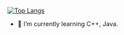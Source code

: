 [![Top Langs](https://github-readme-stats.vercel.app/api/top-langs/?username=akda007&layout=donut&theme=synthwave)](https://github.com/akda007/github-readme-stats)


- 🌱 I’m currently learning C++, Java.

<!---
akda007/akda007 is a ✨ special ✨ repository because its `README.md` (this file) appears on your GitHub profile.
You can click the Preview link to take a look at your changes.
--->
